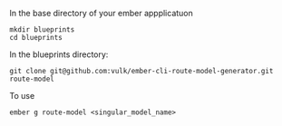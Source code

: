 In the base directory of your ember appplicatuon
```
mkdir blueprints
cd blueprints
```

In the blueprints directory:

```
git clone git@github.com:vulk/ember-cli-route-model-generator.git route-model
```

To use 
```
ember g route-model <singular_model_name>
```


